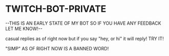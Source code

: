 # TWITCH-BOT-PRIVATE

--THIS IS AN EARLY STATE OF MY BOT SO IF YOU HAVE ANY FEEDBACK LET ME KNOW!--

casual replies as of right now but if you say "hey, or hi" it will reply! TRY IT!


"SIMP" AS OF RIGHT NOW IS A BANNED WORD!
